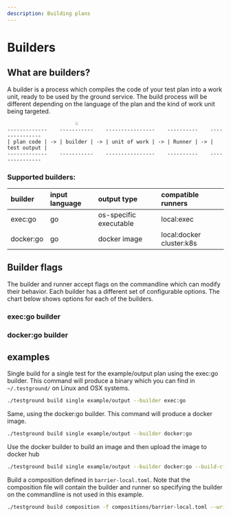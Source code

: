 ```yaml
---
description: Building plans
---
```


# Builders

## What are builders?

A builder is a process which compiles the code of your test plan into a work unit, ready to be used by the ground service. The build process will be different depending on the language of the plan and the kind of work unit being targeted.

```text
                      ☟
-------------    -----------    ----------------    ----------    ---------------
| plan code | -> | builder | -> | unit of work | -> | Runner | -> | test output |
-------------    -----------    ----------------    ----------    ---------------
```

### Supported builders:

| builder | input language | output type | compatible runners |
| :--- | :--- | :--- | :--- |
| exec:go | go | os-specific executable | local:exec |
| docker:go | go | docker image | local:docker cluster:k8s |

## Builder flags

The builder and runner accept flags on the commandline which can modify their behavior. Each builder has a different set of configurable options. The chart below shows options for each of the builders.

### exec:go builder



### docker:go builder



## examples

Single build for a single test for the example/output plan using the exec:go builder. This command will produce a binary which you can find in `~/.testground/` on Linux and OSX systems.

```bash
./testground build single example/output --builder exec:go
```

Same, using the docker:go builder. This command will produce a docker image.

```bash
./testground build single example/output --builder docker:go
```

Use the docker builder to build an image and then upload the image to docker hub

```bash
./testground build single example/output --builder docker:go --build-cfg push_registry=true --build-cfg registry_type=hub
```

Build a composition defined in `barrier-local.toml`. Note that the composition file will contain the builder and runner so specifying the builder on the commandline is not used in this example.

```bash
./testground build composition -f compositions/barrier-local.toml --write-artifacts
```


